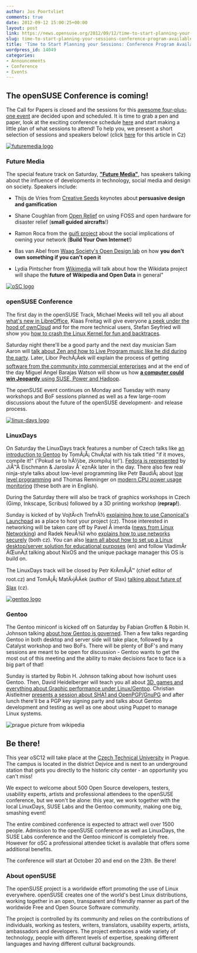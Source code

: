 ```yaml
---
author: Jos Poortvliet
comments: true
date: 2012-09-12 15:00:25+00:00
layout: post
link: https://news.opensuse.org/2012/09/12/time-to-start-planning-your-sessions-conference-program-available/
slug: time-to-start-planning-your-sessions-conference-program-available
title: 'Time to Start Planning your Sessions: Conference Program Available!'
wordpress_id: 14049
categories:
- Announcements
- Conference
- Events
---
```


## The openSUSE Conference is coming!




The Call for Papers is closed and the sessions for this [awesome four-plus-one event](http://bootstrapping-awesome.org) are decided upon and scheduled. It is time to grab a pen and paper, look at the  exciting conference schedule [here](http://bootstrapping-awesome.org/schedule/) and start making a little plan of what sessions to attend! To help you, we present a short selection of sessions and speakers below! (click [here](http://conference.opensuse.org/cz/news/2012/09-05-some_opensuse_conference_sessions_announced/) for this article in Cz)

<!-- more -->
[![futuremedia logo](/wp-content/uploads/2012/09/futuremedia_color.png)](http://bootstrapping-awesome.org/futuremedia)


### Future Media




The special feature track on Saturday, [**"Future Media"**](http://bootstrapping-awesome.org/futuremedia), has speakers talking about the influence of developments in technology, social media and design on society. Speakers include:






  * Thijs de Vries from [Creative Seeds](http://creativeseeds.nl/) keynotes about **persuasive design and gamification**


  * Shane Coughlan from [Open Relief](http://openrelief.org) on using FOSS and open hardware for disaster relief (**small guided aircrafts**!)


  * Ramon Roca from the [guifi project](http://guifi.net/) about the social implications of owning your network (**Build Your Own Internet**!)


  * Bas van Abel from [Waag Society's Open Design lab](http://waag.org/en/node/139) on how **you don't own something if you can't open it**


  * Lydia Pintscher from [Wikimedia](http://wikimedia.de) will talk about how the Wikidata project will shape the **future of Wikipedia and Open Data** in general"


[![oSC logo](/wp-content/uploads/2012/09/logo.png)](http://conference.opensuse.org)


### openSUSE Conference




The first day in the openSUSE Track, Michael Meeks will tell you all about [what's new in LibreOffice](http://bootstrapping-awesome.org/schedule/#osc-22), Klaas Freitag will give everyone [a peek under the hood of ownCloud](http://bootstrapping-awesome.org/schedule/#osc-38) and for the more technical users, Stefan Seyfried will show you [how to crash the Linux Kernel for fun and backtraces](http://bootstrapping-awesome.org/schedule/#osc-08).





Saturday night there'll be a good party and the next day musician Sam Aaron will [talk about Zen and how to Live Program music like he did during the party](http://bootstrapping-awesome.org/schedule/#osc-53). Later, Libor PechÃ¡Äek will explain the process of getting [software from the community into commercial enterprises](http://bootstrapping-awesome.org/schedule/#osc-18) and at the end of the day Miguel Angel Barajas Watson will show us how [**a computer could win Jeopardy** using SUSE, Power and Hadoop](http://bootstrapping-awesome.org/schedule/#osc-49).





The openSUSE event continues on Monday and Tuesday with many workshops and BoF sessions planned as well as a few large-room discussions about the future of the openSUSE development- and release process.


[![linux-days logo](/wp-content/uploads/2012/09/linux-days.png)](http://linuxdays.cz)


### LinuxDays




On Saturday the LinuxDays track features a number of Czech talks like [an introduction to Gentoo](http://bootstrapping-awesome.org/schedule/#ld-18) by TomÃ¡Å¡ ChvÃ¡tal with his talk titled "if it moves, compile it!" ('Pokud se to hÃ½be, zkompiluj to!'). [Fedora is represented](http://bootstrapping-awesome.org/schedule/#ld-10) by JiÅ™Ã­ Eischmann & Jaroslav Å˜eznÃ­k later in the day. There also few real ninja-style talks about low-level programming like Petr BaudiÅ¡ about [low level programming](http://bootstrapping-awesome.org/schedule/#ld-14) and Thomas Renninger on [modern CPU power usage monitoring](http://bootstrapping-awesome.org/schedule/#osc-54) (these both are in English).





During the Saturday there will also be track of graphics workshops in Czech (Gimp, Inkscape, Scribus) followed by a 3D printing workshop (**reprap!**).





Sunday is kicked of by VojtÄ›ch TrefnÃ½ [explaining how to use Canonical's Launchpad](http://bootstrapping-awesome.org/schedule/#ld-11) as a place to host your project (cz). Those interested in networking will be taken care off by Pavel Å imerda ([news from Linux Networking](http://bootstrapping-awesome.org/schedule/#ld-15)) and Radek NeuÅ¾il who [explains how to use networks securely](http://bootstrapping-awesome.org/schedule/#ld-01) (both cz). You can also [learn all about how to set up a Linux desktop/server solution for educational purposes](http://bootstrapping-awesome.org/schedule/#osc-09) (en) and follow VladimÃ­r ÄŒunÃ¡t talking about NixOS and the unique package manager this OS is build on.





The LinuxDays track will be closed by Petr KrÄmÃ¡Å™ (chief editor of root.cz) and TomÃ¡Å¡ MatÄ›jÃ­Äek (author of Slax) [talking about future of Slax](http://bootstrapping-awesome.org/schedule/#ld-04) (cz).


[![gentoo logo](/wp-content/uploads/2012/09/gentoominisummit.png)](http://gentoo.org)


### Gentoo




The Gentoo miniconf is kicked off on Saturday by Fabian Groffen & Robin H. Johnson talking [about how Gentoo is governed](http://bootstrapping-awesome.org/schedule/#gen-01). Then a few talks regarding Gentoo in both desktop and server side will take place, followed by a Catalyst workshop and two BoFs. There will be plenty of BoF's and many sessions are meant to be open for discussion - Gentoo wants to get the most out of this meeting and the ability to make decisions face to face is a big part of that!





Sunday is started by Robin H. Johnson talking about how isohunt uses Gentoo. Then, David Heidelberger will teach you all about [3D, games and everything about Graphic performance under Linux/Gentoo](http://bootstrapping-awesome.org/schedule/#gen-12). Christian Aistleitner [presents a session about SHA1 and OpenPGP/GnuPG](http://bootstrapping-awesome.org/schedule/#gen-13) and after lunch there'll be a PGP key signing party and talks about Gentoo development and testing as well as one about using Puppet to manage Linux systems.


![prague picture from wikipedia](/wp-content/uploads/2012/09/prague.jpg)


## Be there!




This year oSC12 will take place at the [Czech Technical University](http://www.cvut.cz/en) in Prague. The campus is located in the district Dejvice and is next to an underground station that gets you directly to the historic city center - an opportunity you can't miss!





We expect to welcome about 500 Open Source developers, testers, usability experts, artists and professional attendees to the openSUSE conference, but we won't be alone: this year, we work together with the local LinuxDays, SUSE Labs and the Gentoo community, making one big, smashing event!

The entire combined conference is expected to attract well over 1500 people. Admission to the openSUSE conference as well as LinuxDays, the SUSE Labs conference and the Gentoo miniconf is completely free. However for oSC a professional attendee ticket is available that offers some additional benefits.





The conference will start at October 20 and end on the 23th. Be there!





###  About openSUSE 




The openSUSE project is a worldwide effort promoting the use of Linux everywhere. openSUSE creates one of the world's best Linux distributions, working together in an open, transparent and friendly manner as part of the worldwide Free and Open Source Software community. 





The project is controlled by its community and relies on the contributions of individuals, working as testers, writers, translators, usability experts, artists, ambassadors and developers. The project embraces a wide variety of technology, people with different levels of expertise, speaking different languages and having different cultural backgrounds.
